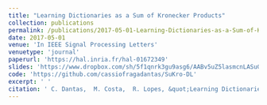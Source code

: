 ```yaml
---
title: "Learning Dictionaries as a Sum of Kronecker Products"
collection: publications
permalink: /publications/2017-05-01-Learning-Dictionaries-as-a-Sum-of-Kronecker-Products
date: 2017-05-01
venue: 'In IEEE Signal Processing Letters'
venuetype: 'journal'
paperurl: 'https://hal.inria.fr/hal-01672349'
slides: 'https://www.dropbox.com/sh/5f1qnrk3gu9asg6/AABv5uZ5lasmcnLASuGwpVM4a?preview=2017_SuKro_SPARS.pdf'
code: 'https://github.com/cassiofragadantas/SuKro-DL'
excerpt: ' '
citation: ' C. Dantas,  M. Costa,  R. Lopes, &quot;Learning Dictionaries as a Sum of Kronecker Products.&quot; In IEEE Signal Processing Letters, 2017.'
---
```

